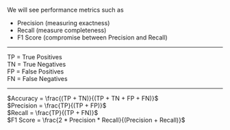 We will see performance metrics such as <br>
* Precision (measuring exactness)
* Recall (measure completeness)
* F1 Score (compromise between Precision and Recall)
***
TP = True Positives<br>
TN = True Negatives<br>
FP = False Positives<br>
FN = False Negatives<br>
***
$Accuracy = \frac{(TP + TN)}{(TP + TN + FP + FN)}$<br>
$Precision = \frac{TP}{(TP + FP)}$<br>
$Recall = \frac{TP}{(TP + FN)}$<br>
$F1 Score = \frac{2 * Precision * Recall}{(Precision + Recall)}$<br>
